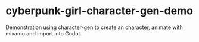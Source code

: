 # cyberpunk-girl-character-gen-demo
Demonstration using character-gen to create an character, animate with mixamo and import into Godot.
